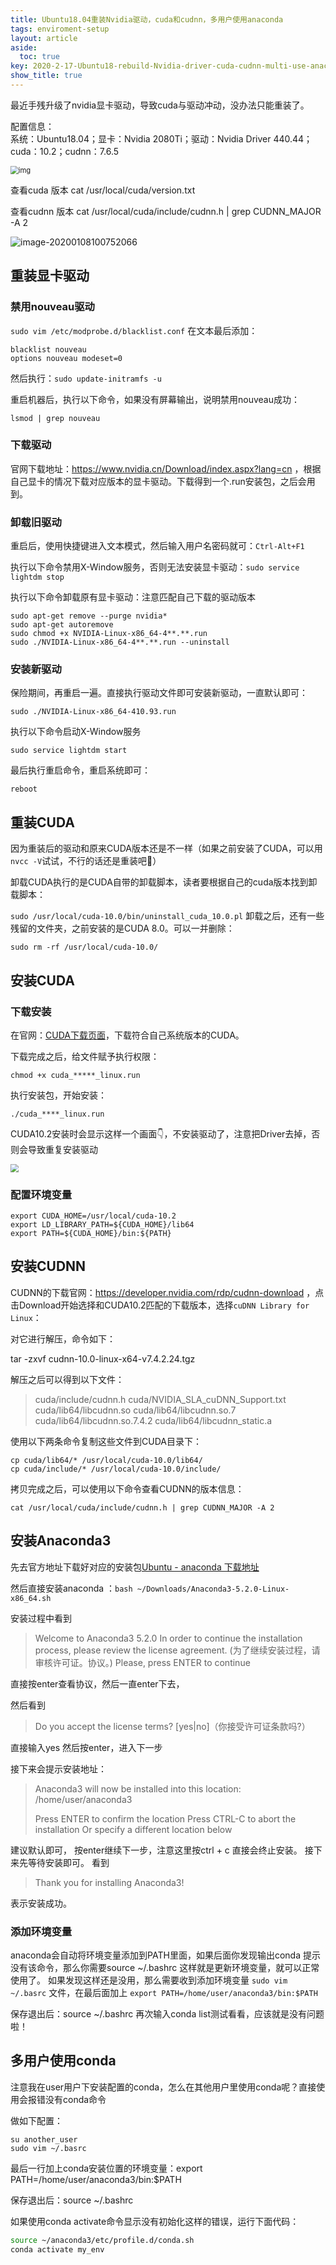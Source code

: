 ```yaml
---
title: Ubuntu18.04重装Nvidia驱动，cuda和cudnn，多用户使用anaconda
tags: enviroment-setup
layout: article
aside:
  toc: true
key: 2020-2-17-Ubuntu18-rebuild-Nvidia-driver-cuda-cudnn-multi-use-anaconda
show_title: true
---
```


最近手残升级了nvidia显卡驱动，导致cuda与驱动冲动，没办法只能重装了。
<!--more-->
配置信息：<br>系统：Ubuntu18.04；显卡：Nvidia 2080Ti；驱动：Nvidia Driver 440.44；cuda：10.2；cudnn：7.6.5

<img src="https://raw.githubusercontent.com/JinluZhang1126/PublicPic/master/Pic/image-20200108100525530.png" alt="img" style="zoom:80%;" />

查看cuda 版本
cat /usr/local/cuda/version.txt

查看cudnn 版本
cat /usr/local/cuda/include/cudnn.h | grep CUDNN_MAJOR -A 2

![image-20200108100752066](https://raw.githubusercontent.com/JinluZhang1126/PublicPic/master/Pic/image-20200108100752066-1581941094214.png)

## 重装显卡驱动

### 禁用nouveau驱动

```sudo vim /etc/modprobe.d/blacklist.conf```
在文本最后添加：

```
blacklist nouveau
options nouveau modeset=0
```

然后执行：```sudo update-initramfs -u```

重启机器后，执行以下命令，如果没有屏幕输出，说明禁用nouveau成功：

```lsmod | grep nouveau```

### 下载驱动

官网下载地址：https://www.nvidia.cn/Download/index.aspx?lang=cn ，根据自己显卡的情况下载对应版本的显卡驱动。下载得到一个.run安装包，之后会用到。

### 卸载旧驱动

重启后，使用快捷键进入文本模式，然后输入用户名密码就可：`Ctrl-Alt+F1`

执行以下命令禁用X-Window服务，否则无法安装显卡驱动：`sudo service lightdm stop`

执行以下命令卸载原有显卡驱动：注意匹配自己下载的驱动版本

```
sudo apt-get remove --purge nvidia*
sudo apt-get autoremove
sudo chmod +x NVIDIA-Linux-x86_64-4**.**.run
sudo ./NVIDIA-Linux-x86_64-4**.**.run --uninstall
```

### 安装新驱动

保险期间，再重启一遍。直接执行驱动文件即可安装新驱动，一直默认即可：

```text
sudo ./NVIDIA-Linux-x86_64-410.93.run
```

执行以下命令启动X-Window服务

```text
sudo service lightdm start
```

最后执行重启命令，重启系统即可：

```
reboot
```

## 重装CUDA

因为重装后的驱动和原来CUDA版本还是不一样（如果之前安装了CUDA，可以用```nvcc -V```试试，不行的话还是重装吧​🙂​）

卸载CUDA执行的是CUDA自带的卸载脚本，读者要根据自己的cuda版本找到卸载脚本：

```sudo /usr/local/cuda-10.0/bin/uninstall_cuda_10.0.pl```
卸载之后，还有一些残留的文件夹，之前安装的是CUDA 8.0。可以一并删除：

```sudo rm -rf /usr/local/cuda-10.0/```

## 安装CUDA

### 下载安装

在官网：[CUDA下载页面](https://developer.nvidia.com/cuda-downloads?target_os=Linux&target_arch=x86_64&target_distro=Ubuntu&target_version=1604&target_type=runfilelocal)，下载符合自己系统版本的CUDA。

下载完成之后，给文件赋予执行权限：

```text
chmod +x cuda_*****_linux.run
```

执行安装包，开始安装：

```text
./cuda_****_linux.run
```

CUDA10.2安装时会显示这样一个画面👇，不安装驱动了，注意把Driver去掉，否则会导致重复安装驱动

<img src="https://raw.githubusercontent.com/JinluZhang1126/PublicPic/master/Pic/image-20200107223538310.png" style="zoom: 80%;" />

### 配置环境变量

```
export CUDA_HOME=/usr/local/cuda-10.2
export LD_LIBRARY_PATH=${CUDA_HOME}/lib64
export PATH=${CUDA_HOME}/bin:${PATH}
```

## 安装CUDNN

CUDNN的下载官网：https://developer.nvidia.com/rdp/cudnn-download ，点击Download开始选择和CUDA10.2匹配的下载版本，选择`cuDNN Library for Linux`：

对它进行解压，命令如下：

tar -zxvf cudnn-10.0-linux-x64-v7.4.2.24.tgz 

解压之后可以得到以下文件：

> cuda/include/cudnn.h
> cuda/NVIDIA_SLA_cuDNN_Support.txt
> cuda/lib64/libcudnn.so
> cuda/lib64/libcudnn.so.7
> cuda/lib64/libcudnn.so.7.4.2
> cuda/lib64/libcudnn_static.a

使用以下两条命令复制这些文件到CUDA目录下：

```
cp cuda/lib64/* /usr/local/cuda-10.0/lib64/
cp cuda/include/* /usr/local/cuda-10.0/include/
```

拷贝完成之后，可以使用以下命令查看CUDNN的版本信息：

```
cat /usr/local/cuda/include/cudnn.h | grep CUDNN_MAJOR -A 2
```



## 安装Anaconda3

先去官方地址下载好对应的安装包[Ubuntu - anaconda 下载地址](https://www.anaconda.com/download/#linux)

然后直接安装anaconda ：`bash ~/Downloads/Anaconda3-5.2.0-Linux-x86_64.sh`

安装过程中看到

> Welcome to Anaconda3 5.2.0
> In order to continue the installation process, please review the license
> agreement. (为了继续安装过程，请审核许可证。协议。)
> Please, press ENTER to continue

直接按enter查看协议，然后一直enter下去，

然后看到

> Do you accept the license terms? [yes|no]（你接受许可证条款吗?）

直接输入yes 然后按enter，进入下一步

接下来会提示安装地址：

> Anaconda3 will now be installed into this location:
> /home/user/anaconda3
>
> Press ENTER to confirm the location
> Press CTRL-C to abort the installation
> Or specify a different location below

建议默认即可，
按enter继续下一步，注意这里按ctrl + c 直接会终止安装。
接下来先等待安装即可。
看到

> Thank you for installing Anaconda3! 

表示安装成功。

### 添加环境变量

anaconda会自动将环境变量添加到PATH里面，如果后面你发现输出conda
提示没有该命令，那么你需要source ~/.bashrc 这样就是更新环境变量，就可以正常使用了。
如果发现这样还是没用，那么需要收到添加环境变量
`sudo vim ~/.basrc` 文件，在最后面加上
`export PATH=/home/user/anaconda3/bin:$PATH`

保存退出后：source ~/.bashrc
再次输入conda list测试看看，应该就是没有问题啦！

## 多用户使用conda

注意我在user用户下安装配置的conda，怎么在其他用户里使用conda呢？直接使用会报错没有conda命令

做如下配置：

```
su another_user
sudo vim ~/.basrc
```

最后一行加上conda安装位置的环境变量：export PATH=/home/user/anaconda3/bin:$PATH

保存退出后：source ~/.bashrc

如果使用conda activate命令显示没有初始化这样的错误，运行下面代码：

```bash
source ~/anaconda3/etc/profile.d/conda.sh
conda activate my_env
```